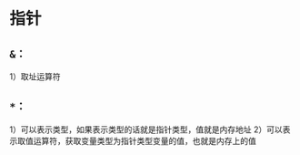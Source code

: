 # 指针

## `&：`

1）取址运算符

## `*：`

1）可以表示类型，如果表示类型的话就是指针类型，值就是内存地址 
2）可以表示取值运算符，获取变量类型为指针类型变量的值，也就是内存上的值







